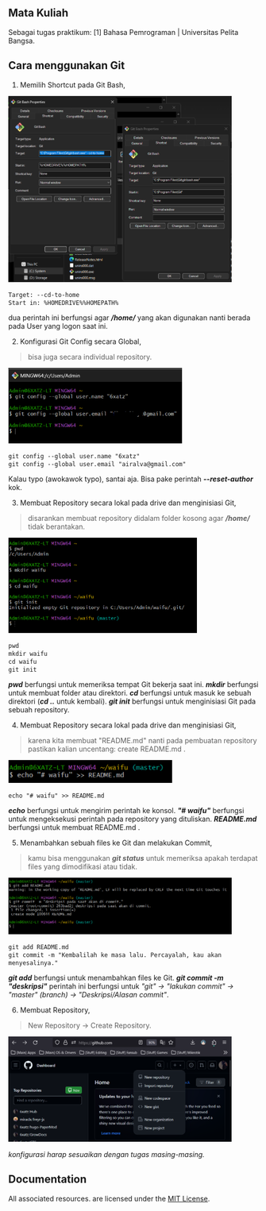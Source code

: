 ## Mata Kuliah
Sebagai tugas praktikum: [1] Bahasa Pemrograman | Universitas Pelita Bangsa. 

## Cara menggunakan Git
1. Memilih Shortcut pada Git Bash,
<p align="left">
  <img src="/ss/1.png" width="450">
</p>

    Target: --cd-to-home
    Start in: %HOMEDRIVE%%HOMEPATH%

dua perintah ini berfungsi agar ***/home/*** yang akan digunakan nanti berada pada User yang logon saat ini.

2. Konfigurasi Git Config secara Global,
> bisa juga secara individual repository.
<p align="left">
  <img src="/ss/2.png" width="350">
</p>

    git config --global user.name "6xatz"
    git config --global user.email "airalva@gmail.com"

Kalau typo (awokawok typo), santai aja. Bisa pake perintah ***--reset-author*** kok.

3. Membuat Repository secara lokal pada drive dan menginisiasi Git,
> disarankan membuat repository didalam folder kosong agar ***/home/*** tidak berantakan.
<p align="left">
  <img src="/ss/3.png" width="380">
</p>

    pwd
    mkdir waifu
    cd waifu
    git init

***pwd*** berfungsi untuk memeriksa tempat Git bekerja saat ini.
***mkdir*** berfungsi untuk membuat folder atau direktori.
***cd*** berfungsi untuk masuk ke sebuah direktori (***cd ..*** untuk kembali).
***git init*** berfungsi untuk menginisiasi Git pada sebuah repository.

4. Membuat Repository secara lokal pada drive dan menginisiasi Git,
> karena kita membuat "README.md" nanti pada pembuatan repository pastikan kalian uncentang: create README.md .
<p align="left">
  <img src="/ss/4.png" width="330">
</p>

    echo "# waifu" >> README.md

***echo*** berfungsi untuk mengirim perintah ke konsol.
***"# waifu"*** berfungsi untuk mengeksekusi perintah pada repository yang dituliskan.
***README.md*** berfungsi untuk membuat README.md .

5. Menambahkan sebuah files ke Git dan melakukan Commit,
> kamu bisa menggunakan ***git status*** untuk memeriksa apakah terdapat files yang dimodifikasi atau tidak.
<p align="left">
  <img src="/ss/5.png" width="450">
</p>

    git add README.md
    git commit -m "Kembalilah ke masa lalu. Percayalah, kau akan menyesalinya."

***git add*** berfungsi untuk menambahkan files ke Git.
***git commit -m "deskripsi"*** perintah ini berfungsi untuk *"git" -> "lakukan commit" -> "master" (branch) -> "Deskripsi/Alasan commit"*.

6. Membuat Repository,
> New Repository -> Create Repository.
<p align="left">
  <img src="/ss/6.png" width="450">
</p>

*konfigurasi harap sesuaikan dengan tugas masing-masing.*

## Documentation
All associated resources. are licensed under the [MIT License](https://mit-license.org/).

